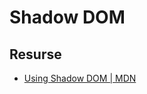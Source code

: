 # Shadow DOM




## Resurse

- [Using Shadow DOM | MDN](https://developer.mozilla.org/en-US/docs/Web/Web_Components/Using_shadow_DOM)
